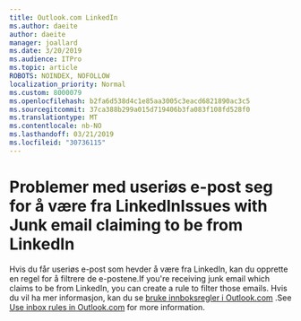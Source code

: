 ```yaml
---
title: Outlook.com LinkedIn
ms.author: daeite
author: daeite
manager: joallard
ms.date: 3/20/2019
ms.audience: ITPro
ms.topic: article
ROBOTS: NOINDEX, NOFOLLOW
localization_priority: Normal
ms.custom: 8000079
ms.openlocfilehash: b2fa6d538d4c1e85aa3005c3eacd6821890ac3c5
ms.sourcegitcommit: 37ca388b299a015d719406b3fa083f108fd528f0
ms.translationtype: MT
ms.contentlocale: nb-NO
ms.lasthandoff: 03/21/2019
ms.locfileid: "30736115"
---
```

# <a name="issues-with-junk-email-claiming-to-be-from-linkedin"></a><span data-ttu-id="c5c38-102">Problemer med useriøs e-post seg for å være fra LinkedIn</span><span class="sxs-lookup"><span data-stu-id="c5c38-102">Issues with Junk email claiming to be from LinkedIn</span></span>

<span data-ttu-id="c5c38-103">Hvis du får useriøs e-post som hevder å være fra LinkedIn, kan du opprette en regel for å filtrere de e-postene.</span><span class="sxs-lookup"><span data-stu-id="c5c38-103">If you're receiving junk email which claims to be from LinkedIn, you can create a rule to filter those emails.</span></span>
<span data-ttu-id="c5c38-104">Hvis du vil ha mer informasjon, kan du se [bruke innboksregler i Outlook.com](https://aka.ms/OutlookComInboxRules) .</span><span class="sxs-lookup"><span data-stu-id="c5c38-104">See [Use inbox rules in Outlook.com](https://aka.ms/OutlookComInboxRules) for more information.</span></span>



